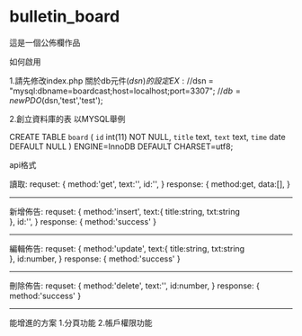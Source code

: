 # bulletin_board

這是一個公佈欄作品


如何啟用

1.請先修改index.php 關於db元件($dsn)的設定   EX:  //$dsn = "mysql:dbname=boardcast;host=localhost;port=3307"; //$db = new PDO($dsn,'test','test');

2.創立資料庫的表
以MYSQL舉例

CREATE TABLE `board` (
  `id` int(11) NOT NULL,
  `title` text,
  `text` text,
  `time` date DEFAULT NULL
) ENGINE=InnoDB DEFAULT CHARSET=utf8;


api格式

讀取:
requset:
{
  method:'get',
  text:'',
  id:'',
}
response:
{
  method:get,
  data:[],
}
______________________
新增佈告:
requset:
{
  method:'insert',
  text:{
    title:string,
    txt:string  
  },
  id:'',
}
response:
{
  method:'success'
}
___________________
編輯佈告:
requset:
{
  method:'update',
  text:{
    title:string,
    txt:string  
  },
  id:number,
}
response:
{
  method:'success'
}
____________________
刪除佈告:
requset:
{
  method:'delete',
  text:'',
  id:number,
}
response:
{
  method:'success'
}
__________________



能增進的方案
1.分頁功能
2.帳戶權限功能
